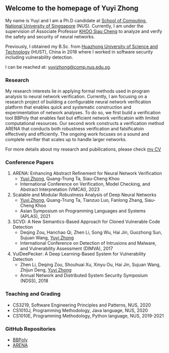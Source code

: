 ## Welcome to the homepage of Yuyi Zhong

My name is Yuyi and I am a Ph.D candidate at [School of Computing, National University of Singgapore](https://www.comp.nus.edu.sg/) (NUS). Currently, I am under the supervision of Associate Professor [KHOO Siau Cheng](https://www.comp.nus.edu.sg/cs/people/khoosc/) to analyze and verify the safety and security of neural networks.

Previously, I obtained my B.Sc. from [Huazhong University of Science and Technology](https://www.hust.edu.cn/) (HUST), China in 2018 where I worked in software security including vulnerability detection.

I can be reached at: yuyizhong@comp.nus.edu.sg.

### Research

My research interests lie in applying formal methods used in program analysis to neural network verification. Currently, I am focusing on a research project of building a configurable neural network verification platform that enables quick and systematic construction and experimentation of network analyses. 
To do so, we first build a verification tool BBPoly that enables fast but efficient network verificatoin with limited computational resources. 
Our second work constructs a verification method ARENA that conducts both robustness verification and falsificatoin effectively and efficiently.
The ongoing work focuses on a sound and complete verifier that scales up to handle larger networks.

For more details about my research and pubilications, please check [my CV](https://jacksonzyy.github.io/homepage/files/CV_yuyi.pdf)

### Conference Papers

1. ARENA: Enhancing Abstract Refinement for Neural Network Verification
    - <ins>Yuyi Zhong</ins>, Quang-Trung Ta, Siau-Cheng Khoo
    - International Conference on Verification, Model Checking, and Abstract Interpretation (VMCAI), 2023
2. Scalable and Modular Robustness Analysis of Deep Neural Networks
    - <ins>Yuyi Zhong</ins>, Quang-Trung Ta, Tianzuo Luo, Fanlong Zhang, Siau-Cheng Khoo
    - Asian Symposium on Programming Languages and Systems (APLAS), 2021
3. SCVD: A New Semantics-Based Approach for Cloned Vulnerable Code Detection
    - Deqing Zou, Hanchao Qi, Zhen Li, Song Wu, Hai Jin, Guozhong Sun, Sujuan Wang, <ins>Yuyi Zhong</ins>
    - International Conference on Detection of Intrusions and Malware, and Vulnerability Assessment (DIMVA), 2017
4. VulDeePecker: A Deep Learning-Based System for Vulnerability Detection
    - Zhen Li, Deqing Zou, Shouhuai Xu, Xinyu Ou, Hai Jin, Sujuan Wang, Zhijun Deng, <ins>Yuyi Zhong</ins>
    - Annual Network and Distributed System Security Symposium (NDSS), 2018


### Teaching and Grading

* CS3219, Software Engineering Principles and Patterns, NUS, 2020
* CS1010J, Programming Methodology, Java language, NUS, 2020
* CS1010E, Programming Methodology, Python language, NUS, 2019-2021

### GitHub Repositories

* [BBPoly](https://github.com/JacksonZyy/BBPoly.git) 
* [ARENA](https://github.com/arena-verifier)

